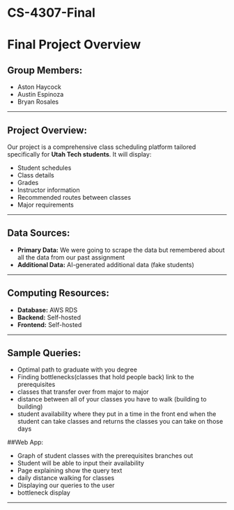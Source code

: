 # CS-4307-Final
# Final Project Overview

## Group Members:
- Aston Haycock  
- Austin Espinoza  
- Bryan Rosales  

---

## Project Overview:
Our project is a comprehensive class scheduling platform tailored specifically for **Utah Tech students**. It will display:
- Student schedules  
- Class details  
- Grades  
- Instructor information  
- Recommended routes between classes  
- Major requirements  

---

## Data Sources:
- **Primary Data:** We were going to scrape the data but remembered about all the data from our past assignment 
- **Additional Data:** AI-generated additional data (fake students)

---

## Computing Resources:
- **Database:** AWS RDS  
- **Backend:** Self-hosted  
- **Frontend:** Self-hosted

---

## Sample Queries:
- Optimal path to graduate with you degree
- Finding bottlenecks(classes that hold people back) link to the prerequisites
- classes that transfer over from major to major  
- distance between all of your classes you have to walk (building to building) 
- student availability where they put in a time in the front end when the student can take classes and returns the classes you can take on those days

##Web App: 
- Graph of student classes with the prerequisites branches out
- Student will be able to input their availability
- Page explaining show the query text
- daily distance walking for classes
- Displaying our queries to the user
- bottleneck display
---
